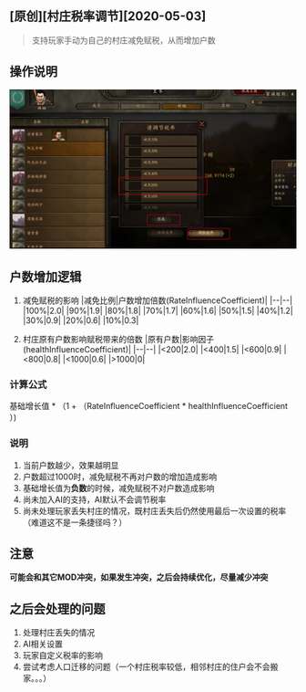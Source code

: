 ## [原创]\[村庄税率调节\][2020-05-03]

> 支持玩家手动为自己的村庄减免赋税，从而增加户数

## 操作说明
![操作说明](./_image/1.png)

## 户数增加逻辑
1. 减免赋税的影响
|减免比例|户数增加倍数(RateInfluenceCoefficient)|
|--|--|
|100%|2.0|
|90%|1.9|
|80%|1.8|
|70%|1.7|
|60%|1.6|
|50%|1.5|
|40%|1.2|
|30%|0.9|
|20%|0.6|
|10%|0.3|

2. 村庄原有户数影响赋税带来的倍数 
|原有户数|影响因子(healthInfluenceCoefficient)|
|--|--|
|<200|2.0|
|<400|1.5|
|<600|0.9|
|<800|0.8|
|<1000|0.6|
|>1000|0|

### 计算公式

基础增长值 * （1 + （RateInfluenceCoefficient * healthInfluenceCoefficient ）)

### 说明
1. 当前户数越少，效果越明显
2. 户数超过1000时，减免赋税不再对户数的增加造成影响
3. 基础增长值为**负数**的时候，减免赋税不对户数造成影响
4. 尚未加入AI的支持，AI默认不会调节税率
5. 尚未处理玩家丢失村庄的情况，既村庄丢失后仍然使用最后一次设置的税率（难道这不是一条捷径吗？）

## 注意
**可能会和其它MOD冲突，如果发生冲突，之后会持续优化，尽量减少冲突**

## 之后会处理的问题
1. 处理村庄丢失的情况
2. AI相关设置
3. 玩家自定义税率的影响
4. 尝试考虑人口迁移的问题（一个村庄税率较低，相邻村庄的住户会不会搬家。。。）

